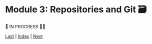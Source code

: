 # Module 3: Repositories and Git 🗃️

🚧 IN PROGRESS 👷‍♀️

[Last](databases.md) | [Index](README.md) | [Next](REST.md)
